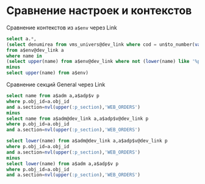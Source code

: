 # Сравнение настроек и контекстов

 Сравнение контекстов из `a$env` через Link

```sql
select a.*,
(select denumirea from vms_univers@dev_link where cod = un$to_number(value))
from a$env@dev_link a 
where name in
(select upper(name) from a$env@dev_link where not (lower(name) like '%perev%')
minus
select upper(name) from a$env)
```

 Сравнение секций General через Link

```sql
select name from a$adm a,a$adp$v p
where p.obj_id=a.obj_id
and a.section=nvl(upper(:p_section),'WEB_ORDERS')
minus
select name from a$adm@dev_link a,a$adp$v@dev_link p
where p.obj_id=a.obj_id
and a.section=nvl(upper(:p_section),'WEB_ORDERS')

select lower(name) from a$adm@dev_link a,a$adp$v@dev_link p
where p.obj_id=a.obj_id
and a.section=nvl(upper(:p_section),'WEB_ORDERS')
minus
select lower(name) from a$adm a,a$adp$v p
where p.obj_id=a.obj_id
and a.section=nvl(upper(:p_section),'WEB_ORDERS')
```



